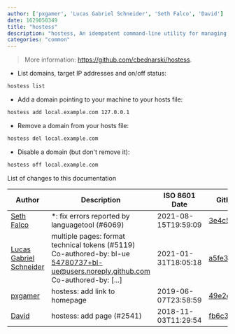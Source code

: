 ```yaml
---
author: ['pxgamer', 'Lucas Gabriel Schneider', 'Seth Falco', 'David']
date: 1629050349
title: "hostess"
description: "hostess, An idempotent command-line utility for managing the `/etc/hosts` file."
categories: "common"
---
```

> More information: <https://github.com/cbednarski/hostess>.

- List domains, target IP addresses and on/off status:

```bash
hostess list
```

- Add a domain pointing to your machine to your hosts file:

```bash
hostess add local.example.com 127.0.0.1
```

- Remove a domain from your hosts file:

```bash
hostess del local.example.com
```

- Disable a domain (but don't remove it):

```bash
hostess off local.example.com
```
List of changes to this documentation


Author | Description | ISO 8601 Date | GitHub link
------|-----|-----|-----
[Seth Falco](mailto:seth@falco.fun) | *: fix errors reported by languagetool (#6069) | 2021-08-15T19:59:09 | [3e4c519004a4](https://github.com/tldr-pages/tldr/commit/3e4c519004a471c861cdc609fd7239ee3355671c)
[Lucas Gabriel Schneider](mailto:casdpa@gmail.com) | multiple pages: format technical tokens (#5119) Co-authored-by: bl-ue <54780737+bl-ue@users.noreply.github.com> Co-authored-by: [...] | 2021-01-31T18:05:18 | [a5fe31bc47ae](https://github.com/tldr-pages/tldr/commit/a5fe31bc47aece3efa5e66b52b3cf384f27d5d72)
[pxgamer](mailto:owzie123@gmail.com) | hostess: add link to homepage | 2019-06-07T23:58:59 | [49e2e9bb5a97](https://github.com/tldr-pages/tldr/commit/49e2e9bb5a978b79f3a6527a95fa95352b211dc7)
[David](mailto:david.bialik@gmail.com) | hostess: add page (#2541) | 2018-11-03T11:29:54 | [fb6c361c7c54](https://github.com/tldr-pages/tldr/commit/fb6c361c7c544c223013468a0f63140dbc37fa90)

